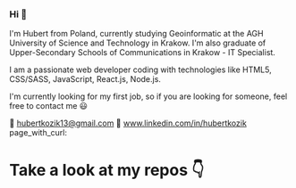 ### Hi :wave:
I'm Hubert from Poland, currently studying Geoinformatic at the AGH University of Science and Technology in Krakow. I'm also graduate of Upper-Secondary Schools of Communications in Krakow - IT Specialist. 

I am a passionate web developer coding with technologies like HTML5, CSS/SASS, JavaScript, React.js, Node.js.

I'm currently looking for my first job, so if you are looking for someone, feel free to contact me 😃

:email: hubertkozik13@gmail.com
:briefcase: www.linkedin.com/in/hubertkozik
page_with_curl: 

# Take a look at my repos :point_down:

<!--
**hubertkozik/hubertkozik** is a ✨ _special_ ✨ repository because its `README.md` (this file) appears on your GitHub profile.

Here are some ideas to get you started:

- 🔭 I’m currently working on ...
- 🌱 I’m currently learning ...
- 👯 I’m looking to collaborate on ...
- 🤔 I’m looking for help with ...
- 💬 Ask me about ...
- 📫 How to reach me: ...
- 😄 Pronouns: ...
- ⚡ Fun fact: ...
-->
